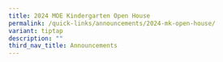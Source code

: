 ```yaml
---
title: 2024 MOE Kindergarten Open House
permalink: /quick-links/announcements/2024-mk-open-house/
variant: tiptap
description: ""
third_nav_title: Announcements
---
```

